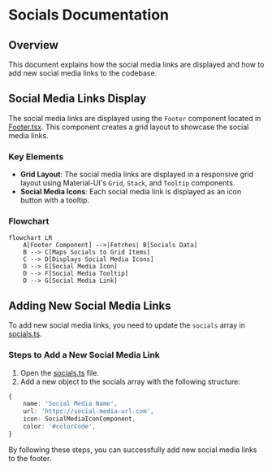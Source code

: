 # Socials Documentation

## Overview

This document explains how the social media links are displayed and how to add new social media links to the codebase.

## Social Media Links Display

The social media links are displayed using the `Footer` component located in [Footer.tsx](../../src/components/footer/Footer.tsx). This component creates a grid layout to showcase the social media links.

### Key Elements

* **Grid Layout**: The social media links are displayed in a responsive grid layout using Material-UI's `Grid`, `Stack`, and `Tooltip` components.
* **Social Media Icons**: Each social media link is displayed as an icon button with a tooltip.

### Flowchart

```mermaid
flowchart LR
    A[Footer Component] -->|Fetches| B[Socials Data]
    B --> C[Maps Socials to Grid Items]
    C --> D[Displays Social Media Icons]
    D --> E[Social Media Icon]
    D --> F[Social Media Tooltip]
    D --> G[Social Media Link]
```

## Adding New Social Media Links

To add new social media links, you need to update the `socials` array in [socials.ts](../../src/data/socials.ts).

### Steps to Add a New Social Media Link

1. Open the [socials.ts](../../src/data/socials.ts) file.
2. Add a new object to the socials array with the following structure:

```typescript
{
    name: 'Social Media Name',
    url: 'https://social-media-url.com',
    icon: SocialMediaIconComponent,
    color: '#colorCode',
}
```

By following these steps, you can successfully add new social media links to the footer.
